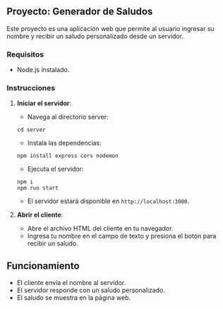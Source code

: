 ## Proyecto: Generador de Saludos

Este proyecto es una aplicación web que permite al usuario ingresar su nombre y recibir un saludo personalizado desde un servidor.

### Requisitos
- Node.js instalado.

### Instrucciones
1. **Iniciar el servidor**:
   - Navega al directorio server:
    ```
    cd server
    ```
   - Instala las dependencias:
    ```
    npm install express cors nodemon
    ```
   - Ejecuta el servidor:
    ```
    npm i 
    npm run start
    ```
   - El servidor estará disponible en `http://localhost:3000`.

2. **Abrir el cliente**:
   - Abre el archivo HTML del cliente en tu navegador.
   - Ingresa tu nombre en el campo de texto y presiona el botón para recibir un saludo.

## Funcionamiento
- El cliente envía el nombre al servidor.
- El servidor responde con un saludo personalizado.
- El saludo se muestra en la página web.
